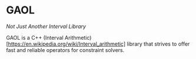 
# GAOL
<em>Not Just Another Interval Library</em>

GAOL is a C++ (Interval Arithmetic)[https://en.wikipedia.org/wiki/Interval_arithmetic] library that strives to offer fast and reliable operators for constraint solvers. 



